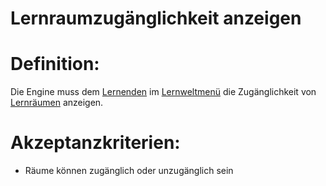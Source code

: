 # Lernraumzugänglichkeit anzeigen


# Definition:

Die Engine muss dem [Lernenden](Lernende-GE.md) im [Lernweltmenü](EWE0024.md) die Zugänglichkeit von [Lernräumen](Lernraum-GE.md) anzeigen.


# Akzeptanzkriterien:
- Räume können zugänglich oder unzugänglich sein
